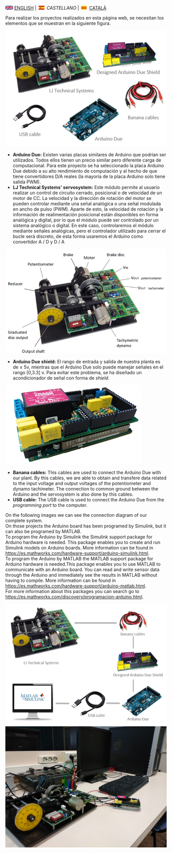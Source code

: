 <img src="en.png" alt="English"> [ENGLISH](equipment.md) | <img src="es.png" alt="Castellano"> *CASTELLANO* | <img src="ca.png" alt="Català"> [CATALÀ](equip.md)

Para realizar los proyectos realizados en esta página web, se necesitan los elementos que se muestran en la siguiente figura.

![Equipment](equipment.PNG)

<ul>
  <li><b>Arduino Due:</b> Existen varias placas similares de Arduino que podrían ser utilizados. Todos ellos tienen un precio similar pero diferente carga de computacional. Para este proyecto se ha seleccionado la placa Arduino Due debido a su alto rendimiento de computación y al hecho de que tiene convertidores D/A reales (la mayoría de la placa Arduino solo tiene salida PWM).
  </li>
  <li><b>LJ Technical Systems' servosystem:</b> Este módulo permite al usuario realizar un control de circuito cerrado, posicional o de velocidad de un motor de CC.     
    La velocidad y la dirección de rotación del motor se pueden controlar mediante una señal analógica o una señal modulada en ancho de pulso (PWM).     
    Aparte de esto, la velocidad de rotación y la información de realimentación posicional están disponibles en forma analógica y digital, por lo que el módulo puede ser controlado por un sistema analógico o digital.   En este caso, controlaremos el módulo mediante señales analógicas, pero el controlador utilizado para cerrar el bucle será discreto, de esta forma usaremos el Arduino como convertidor A / D y D / A </li>
</ul>   

![Motor](motorra2.png)

<ul>
  <li><b>Arduino Due shield:</b> El rango de entrada y salida de nuestra planta es de &plusmn 5v, mientras que el Arduino Due solo puede manejar señales en el rango [0,3.3] v. Para evitar este problema, se ha diseñado un acondicionador de señal con forma de <i>shield</i>.</li>
</ul>   

![DueShield](shield.png)



<ul>
  <li><b>Banana cables:</b> This cables are used to connect the Arduino Due with our plant. By this cables, we are able to obtain and transfere data related to the input voltage and output voltages of the potentiometer and dynamo tachimeter. The connection to common ground between the Arduino and the servosystem is also done by this cables.</li>
  <li><b>USB cable:</b> The USB cable is used to connect the Arduino Due from the <i>programming port</i> to the computer.</li>
</ul>  

On the following images we can see the connection diagram of our complete system. <br>
On those projects the Arduino board has been programed by Simulink, but it can also be programed by MATLAB. <br>
  To program the Arduino by Simulink the Simulink support package for Arduino hardware is needed. This package enables you to create and run Simulink models on Arduino boards. More information can be found in <https://es.mathworks.com/hardware-support/arduino-simulink.html>. <br>
  To program the Arduino by MATLAB the MATLAB support package for Arduino hardware is needed.This package enables you to use MATLAB to communicate with an Arduino board. You can read and write sensor data through the Arduino and immediately see the results in MATLAB without having to compile. More information can be found in <https://es.mathworks.com/hardware-support/arduino-matlab.html>. <br>
  For more information about this packages you can search go to <https://es.mathworks.com/discovery/programacion-arduino.html>.


![ConnectionDiagram](Connection.PNG)
![Desktop](desktop.jpg)
